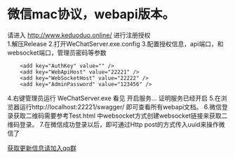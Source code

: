 # 微信mac协议，webapi版本。
 请进入  http://www.keduoduo.online/ 进行注册授权<br/>
1.解压Release
2.打开WeChatServer.exe.config
3.配置授权信息，api端口，和websocket端口，管理员密码等参数
```  
    <add key="AuthKey" value="" />
    <add key="WebApiHost" value="22221" />
    <add key="WebSocketHost" value="22222" />
    <add key="AdminPassword" value="123456" />
```
4.右键管理员运行 WeChatServer.exe
看见  开启服务... 证明服务已经开启
5.在浏览器运行http://localhost:22221/swagger/ 即可查看所有webapi文档。
6.微信登录获取二维码需要参考Test.html 中websocket方式创建websocket链接来获取二维码登录。
7.在微信成功登录以后，即可通过Http post的方式传入uuid来操作微信了



<a target="_blank" href="//shang.qq.com/wpa/qunwpa?idkey=3194af004cbc013eff0a61b99a46ae6f66c2c1f1fc62a9cdf58de1fd2b471058">获取更新信息请加入qq群</a>